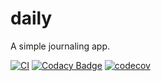 # daily
A simple journaling app.

[![CI](https://drone.rezerbit.com/api/badges/rezerbit/daily/status.svg "")](https://drone.rezerbit.com/rezerbit/daily)
[![Codacy Badge](https://api.codacy.com/project/badge/Grade/7284c8cd9bdd47039bc16d7010ca2028)](https://www.codacy.com/app/rezerbit/daily?utm_source=github.com&amp;utm_medium=referral&amp;utm_content=rezerbit/daily&amp;utm_campaign=Badge_Grade)
[![codecov](https://codecov.io/gh/rezerbit/daily/branch/master/graph/badge.svg)](https://codecov.io/gh/rezerbit/daily)
